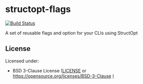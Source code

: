 # structopt-flags

[![Build Status](https://travis-ci.org/pizzamig/structopt-flags.svg)][Travis]

[Travis]: https://travis-ci.org/pizzamig/structopt-flags

A set of reusable flags and option for your CLIs using StructOpt

## License

Licensed under:

 * BSD 3-Clause License ([LICENSE](LICENSE) or https://opensource.org/licenses/BSD-3-Clause )
